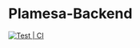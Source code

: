 # Plamesa-Backend

[![Test | CI](https://github.com/Plamesa/Plamesa-Backend/actions/workflows/testCI.yml/badge.svg)](https://github.com/Plamesa/Plamesa-Backend/actions/workflows/testCI.yml)